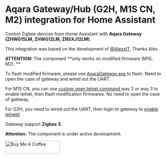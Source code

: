 # Aqara Gateway/Hub (G2H, M1S CN, M2) integration for Home Assistant

Control Zigbee devices from Home Assistant with **Aqara Gateway (ZHWG15LM, ZHWG12LM, ZNSXJ12LM)**.

This integration was based on the development of <a href=https://github.com/AlexxIT/XiaomiGateway3/>@AlexxIT</a>, Thanks Alex.

**ATTENTION:** The component **only works on modified firmware (M1S, M2). **

To flash modified firmware, please use <a href="https://github.com/niceboygithub/AqaraM1SM2fw/raw/main/tools/aqaragateway.exe"> AqaraGateway.exe </a> to flash. Need to open the case of gateway and wired out the UART.

For M1S CN, you can use <a href="https://gist.github.com/zvldz/1bd6b21539f84339c218f9427e022709"> custom open telnet command </a> way 2 or way 3 to enable telnet, then flash modification firmwares. No need to open the case of gateway.

For G2H, you need to wired out the UART, then login to gateway to <a href="https://github.com/niceboygithub/AqaraCameraHubfw/tree/main/binutils#aqara-camera-hub-g2g2h-znsxj12lm-related-binutils">enable telnetd</a>.

Gateway support **Zigbee 3**.

**Attention:** The component is under active development.

<a href="https://www.buymeacoffee.com/niceboygithub" target="_blank"><img src="https://cdn.buymeacoffee.com/buttons/default-orange.png" alt="Buy Me A Coffee" height="41" width="174"></a>
